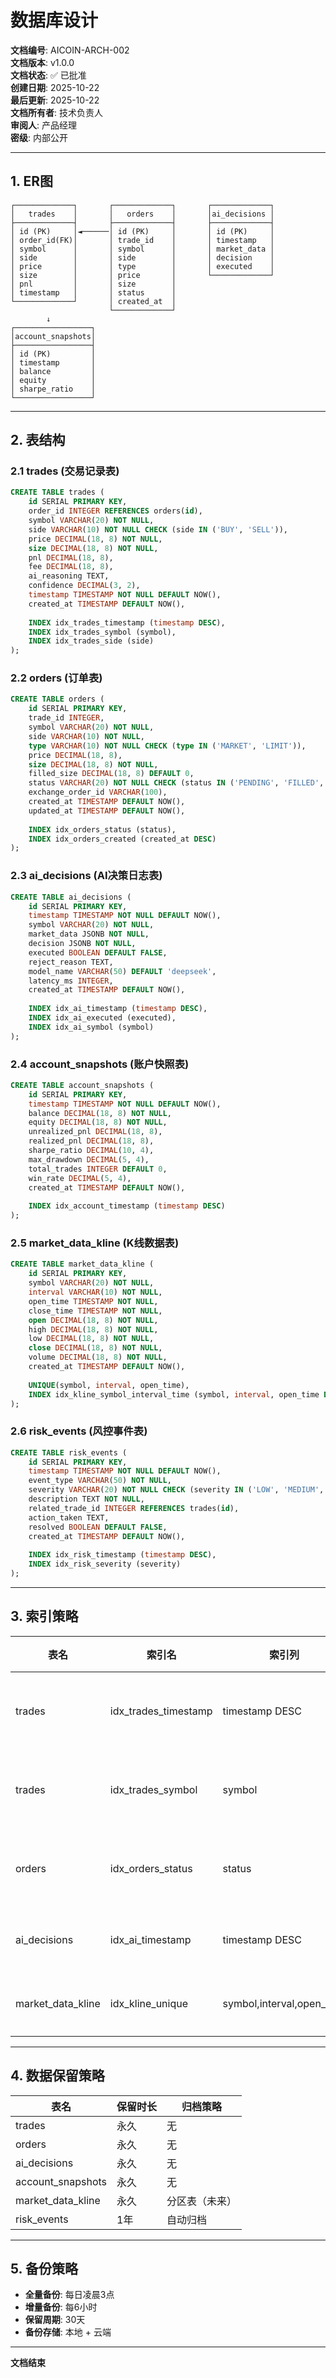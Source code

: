 # 数据库设计

**文档编号**: AICOIN-ARCH-002  
**文档版本**: v1.0.0  
**文档状态**: ✅ 已批准  
**创建日期**: 2025-10-22  
**最后更新**: 2025-10-22  
**文档所有者**: 技术负责人  
**审阅人**: 产品经理  
**密级**: 内部公开

---

## 1. ER图

```
┌─────────────┐       ┌─────────────┐       ┌─────────────┐
│   trades    │       │   orders    │       │ai_decisions │
├─────────────┤       ├─────────────┤       ├─────────────┤
│ id (PK)     │◄──────│ id (PK)     │       │ id (PK)     │
│ order_id(FK)│       │ trade_id    │       │ timestamp   │
│ symbol      │       │ symbol      │       │ market_data │
│ side        │       │ side        │       │ decision    │
│ price       │       │ type        │       │ executed    │
│ size        │       │ price       │       └─────────────┘
│ pnl         │       │ size        │
│ timestamp   │       │ status      │
└─────────────┘       │ created_at  │
                      └─────────────┘
        ↓
┌─────────────────┐
│account_snapshots│
├─────────────────┤
│ id (PK)         │
│ timestamp       │
│ balance         │
│ equity          │
│ sharpe_ratio    │
└─────────────────┘
```

---

## 2. 表结构

### 2.1 trades (交易记录表)

```sql
CREATE TABLE trades (
    id SERIAL PRIMARY KEY,
    order_id INTEGER REFERENCES orders(id),
    symbol VARCHAR(20) NOT NULL,
    side VARCHAR(10) NOT NULL CHECK (side IN ('BUY', 'SELL')),
    price DECIMAL(18, 8) NOT NULL,
    size DECIMAL(18, 8) NOT NULL,
    pnl DECIMAL(18, 8),
    fee DECIMAL(18, 8),
    ai_reasoning TEXT,
    confidence DECIMAL(3, 2),
    timestamp TIMESTAMP NOT NULL DEFAULT NOW(),
    created_at TIMESTAMP DEFAULT NOW(),
    
    INDEX idx_trades_timestamp (timestamp DESC),
    INDEX idx_trades_symbol (symbol),
    INDEX idx_trades_side (side)
);
```

### 2.2 orders (订单表)

```sql
CREATE TABLE orders (
    id SERIAL PRIMARY KEY,
    trade_id INTEGER,
    symbol VARCHAR(20) NOT NULL,
    side VARCHAR(10) NOT NULL,
    type VARCHAR(10) NOT NULL CHECK (type IN ('MARKET', 'LIMIT')),
    price DECIMAL(18, 8),
    size DECIMAL(18, 8) NOT NULL,
    filled_size DECIMAL(18, 8) DEFAULT 0,
    status VARCHAR(20) NOT NULL CHECK (status IN ('PENDING', 'FILLED', 'CANCELLED', 'FAILED')),
    exchange_order_id VARCHAR(100),
    created_at TIMESTAMP DEFAULT NOW(),
    updated_at TIMESTAMP DEFAULT NOW(),
    
    INDEX idx_orders_status (status),
    INDEX idx_orders_created (created_at DESC)
);
```

### 2.3 ai_decisions (AI决策日志表)

```sql
CREATE TABLE ai_decisions (
    id SERIAL PRIMARY KEY,
    timestamp TIMESTAMP NOT NULL DEFAULT NOW(),
    symbol VARCHAR(20) NOT NULL,
    market_data JSONB NOT NULL,
    decision JSONB NOT NULL,
    executed BOOLEAN DEFAULT FALSE,
    reject_reason TEXT,
    model_name VARCHAR(50) DEFAULT 'deepseek',
    latency_ms INTEGER,
    created_at TIMESTAMP DEFAULT NOW(),
    
    INDEX idx_ai_timestamp (timestamp DESC),
    INDEX idx_ai_executed (executed),
    INDEX idx_ai_symbol (symbol)
);
```

### 2.4 account_snapshots (账户快照表)

```sql
CREATE TABLE account_snapshots (
    id SERIAL PRIMARY KEY,
    timestamp TIMESTAMP NOT NULL DEFAULT NOW(),
    balance DECIMAL(18, 8) NOT NULL,
    equity DECIMAL(18, 8) NOT NULL,
    unrealized_pnl DECIMAL(18, 8),
    realized_pnl DECIMAL(18, 8),
    sharpe_ratio DECIMAL(10, 4),
    max_drawdown DECIMAL(5, 4),
    total_trades INTEGER DEFAULT 0,
    win_rate DECIMAL(5, 4),
    created_at TIMESTAMP DEFAULT NOW(),
    
    INDEX idx_account_timestamp (timestamp DESC)
);
```

### 2.5 market_data_kline (K线数据表)

```sql
CREATE TABLE market_data_kline (
    id SERIAL PRIMARY KEY,
    symbol VARCHAR(20) NOT NULL,
    interval VARCHAR(10) NOT NULL,
    open_time TIMESTAMP NOT NULL,
    close_time TIMESTAMP NOT NULL,
    open DECIMAL(18, 8) NOT NULL,
    high DECIMAL(18, 8) NOT NULL,
    low DECIMAL(18, 8) NOT NULL,
    close DECIMAL(18, 8) NOT NULL,
    volume DECIMAL(18, 8) NOT NULL,
    created_at TIMESTAMP DEFAULT NOW(),
    
    UNIQUE(symbol, interval, open_time),
    INDEX idx_kline_symbol_interval_time (symbol, interval, open_time DESC)
);
```

### 2.6 risk_events (风控事件表)

```sql
CREATE TABLE risk_events (
    id SERIAL PRIMARY KEY,
    timestamp TIMESTAMP NOT NULL DEFAULT NOW(),
    event_type VARCHAR(50) NOT NULL,
    severity VARCHAR(20) NOT NULL CHECK (severity IN ('LOW', 'MEDIUM', 'HIGH', 'CRITICAL')),
    description TEXT NOT NULL,
    related_trade_id INTEGER REFERENCES trades(id),
    action_taken TEXT,
    resolved BOOLEAN DEFAULT FALSE,
    created_at TIMESTAMP DEFAULT NOW(),
    
    INDEX idx_risk_timestamp (timestamp DESC),
    INDEX idx_risk_severity (severity)
);
```

---

## 3. 索引策略

| 表名 | 索引名 | 索引列 | 索引类型 | 目的 |
|------|--------|--------|---------|------|
| trades | idx_trades_timestamp | timestamp DESC | B-Tree | 按时间查询 |
| trades | idx_trades_symbol | symbol | B-Tree | 按品种查询 |
| orders | idx_orders_status | status | B-Tree | 按状态查询 |
| ai_decisions | idx_ai_timestamp | timestamp DESC | B-Tree | 最近决策 |
| market_data_kline | idx_kline_unique | symbol,interval,open_time | B-Tree | 唯一约束 |

---

## 4. 数据保留策略

| 表名 | 保留时长 | 归档策略 |
|------|---------|---------|
| trades | 永久 | 无 |
| orders | 永久 | 无 |
| ai_decisions | 永久 | 无 |
| account_snapshots | 永久 | 无 |
| market_data_kline | 永久 | 分区表（未来） |
| risk_events | 1年 | 自动归档 |

---

## 5. 备份策略

- **全量备份**: 每日凌晨3点
- **增量备份**: 每6小时
- **保留周期**: 30天
- **备份存储**: 本地 + 云端

---

**文档结束**

